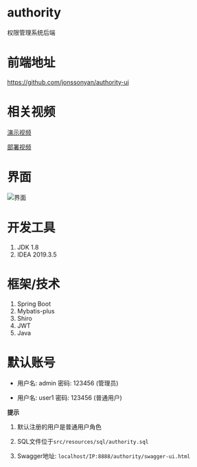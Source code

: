 # authority

权限管理系统后端

# 前端地址

https://github.com/jonssonyan/authority-ui

# 相关视频

[演示视频](https://www.bilibili.com/video/BV1DK4y1S7h7)

[部署视频](https://www.bilibili.com/video/BV1kV411s7N2)

# 界面

![界面](https://img-blog.csdnimg.cn/20210224010314613.png)

# 开发工具

1. JDK 1.8
2. IDEA 2019.3.5

# 框架/技术

1. Spring Boot
2. Mybatis-plus
3. Shiro
4. JWT
5. Java

# 默认账号

- 用户名: admin 密码: 123456 (管理员)

- 用户名: user1 密码: 123456 (普通用户)

**提示**

1. 默认注册的用户是普通用户角色

2. SQL文件位于`src/resources/sql/authority.sql`

3. Swagger地址: `localhost/IP:8888/authority/swagger-ui.html`